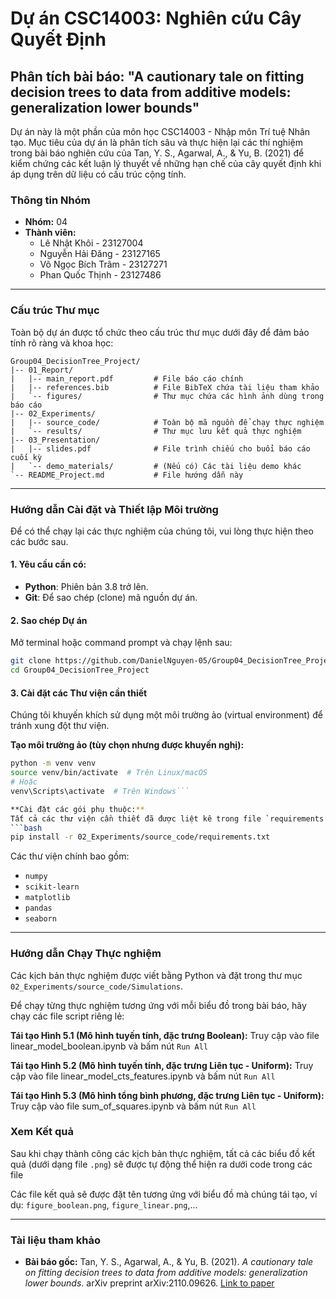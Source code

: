 # Dự án CSC14003: Nghiên cứu Cây Quyết Định
## Phân tích bài báo: "A cautionary tale on fitting decision trees to data from additive models: generalization lower bounds"

Dự án này là một phần của môn học CSC14003 - Nhập môn Trí tuệ Nhân tạo. Mục tiêu của dự án là phân tích sâu và thực hiện lại các thí nghiệm trong bài báo nghiên cứu của Tan, Y. S., Agarwal, A., & Yu, B. (2021) để kiểm chứng các kết luận lý thuyết về những hạn chế của cây quyết định khi áp dụng trên dữ liệu có cấu trúc cộng tính.

### Thông tin Nhóm
- **Nhóm:** 04
- **Thành viên:**
    - Lê Nhật Khôi - 23127004
    - Nguyễn Hải Đăng - 23127165
    - Võ Ngọc Bích Trâm - 23127271
    - Phan Quốc Thịnh - 23127486

---

### Cấu trúc Thư mục

Toàn bộ dự án được tổ chức theo cấu trúc thư mục dưới đây để đảm bảo tính rõ ràng và khoa học:

```
Group04_DecisionTree_Project/
|-- 01_Report/
|   |-- main_report.pdf         # File báo cáo chính
|   |-- references.bib          # File BibTeX chứa tài liệu tham khảo
|   `-- figures/                # Thư mục chứa các hình ảnh dùng trong báo cáo
|-- 02_Experiments/
|   |-- source_code/            # Toàn bộ mã nguồn để chạy thực nghiệm
|   `-- results/                # Thư mục lưu kết quả thực nghiệm 
|-- 03_Presentation/
|   |-- slides.pdf              # File trình chiếu cho buổi báo cáo cuối kỳ
|   `-- demo_materials/         # (Nếu có) Các tài liệu demo khác
`-- README_Project.md           # File hướng dẫn này
```

---

### Hướng dẫn Cài đặt và Thiết lập Môi trường

Để có thể chạy lại các thực nghiệm của chúng tôi, vui lòng thực hiện theo các bước sau.

#### 1. Yêu cầu cần có:
- **Python**: Phiên bản 3.8 trở lên.
- **Git**: Để sao chép (clone) mã nguồn dự án.

#### 2. Sao chép Dự án
Mở terminal hoặc command prompt và chạy lệnh sau:
```bash
git clone https://github.com/DanielNguyen-05/Group04_DecisionTree_Project.git
cd Group04_DecisionTree_Project
```

#### 3. Cài đặt các Thư viện cần thiết
Chúng tôi khuyến khích sử dụng một môi trường ảo (virtual environment) để tránh xung đột thư viện.

**Tạo môi trường ảo (tùy chọn nhưng được khuyến nghị):**
```bash
python -m venv venv
source venv/bin/activate  # Trên Linux/macOS
# Hoặc
venv\Scripts\activate  # Trên Windows```

**Cài đặt các gói phụ thuộc:**
Tất cả các thư viện cần thiết đã được liệt kê trong file `requirements.txt`. Chạy lệnh sau để cài đặt:
```bash
pip install -r 02_Experiments/source_code/requirements.txt
```
Các thư viện chính bao gồm:
- `numpy`
- `scikit-learn`
- `matplotlib`
- `pandas`
- `seaborn`

---

### Hướng dẫn Chạy Thực nghiệm

Các kịch bản thực nghiệm được viết bằng Python và đặt trong thư mục `02_Experiments/source_code/Simulations`.

Để chạy từng thực nghiệm tương ứng với mỗi biểu đồ trong bài báo, hãy chạy các file script riêng lẻ:

**Tái tạo Hình 5.1 (Mô hình tuyến tính, đặc trưng Boolean):**
Truy cập vào file linear_model_boolean.ipynb và bấm nút `Run All`

**Tái tạo Hình 5.2 (Mô hình tuyến tính, đặc trưng Liên tục - Uniform):**
Truy cập vào file linear_model_cts_features.ipynb và bấm nút `Run All`


**Tái tạo Hình 5.3 (Mô hình tổng bình phương, đặc trưng Liên tục - Uniform):**
Truy cập vào file sum_of_squares.ipynb và bấm nút `Run All`


### Xem Kết quả
Sau khi chạy thành công các kịch bản thực nghiệm, tất cả các biểu đồ kết quả (dưới dạng file `.png`) sẽ được tự động thể hiện ra dưới code trong các file

Các file kết quả sẽ được đặt tên tương ứng với biểu đồ mà chúng tái tạo, ví dụ: `figure_boolean.png`, `figure_linear.png`,...

---

### Tài liệu tham khảo
- **Bài báo gốc:** Tan, Y. S., Agarwal, A., & Yu, B. (2021). *A cautionary tale on fitting decision trees to data from additive models: generalization lower bounds*. arXiv preprint arXiv:2110.09626. [Link to paper](https://arxiv.org/abs/2110.09626)